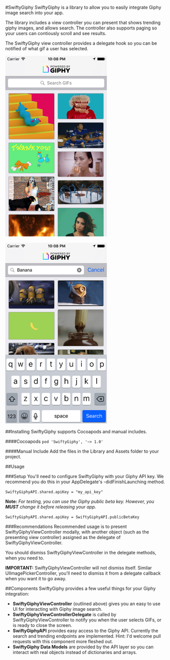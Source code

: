 #SwiftyGiphy
SwiftyGiphy is a library to allow you to easily integrate Giphy image search into your app.

The library includes a view controller you can present that shows trending giphy images, and allows search. The controller also supports paging so your users can contiously scroll and see results.

The SwiftyGiphy view controller provides a delegate hook so you can be notified of what gif a user has selected.

<img src="https://github.com/52inc/SwiftyGiphy/blob/master/Screenshots/TrendingScreenshot.png?raw=true" width=320/>
<br/>
<br/>
<img src="https://github.com/52inc/SwiftyGiphy/blob/master/Screenshots/SearchScreenshot.png?raw=true" width=320/>

##Installing
SwiftyGiphy supports Cocoapods and manual includes.

####Cocoapods
`pod 'SwiftyGiphy', '~> 1.0'`

####Manual Include
Add the files in the Library and Assets folder to your project.

##Usage

###Setup
You'll need to configure SwiftyGiphy with your Giphy API key. We recommend you do this in your AppDelegate's -didFinishLaunching method.

`SwiftyGiphyAPI.shared.apiKey = "my_api_key"`

**Note:** _For testing, you can use the Giphy public beta key. However, you **MUST** change it before releasing your app._

`SwiftyGiphyAPI.shared.apiKey = SwiftyGiphyAPI.publicBetaKey`

###Recommendations
Recommended usage is to present SwiftyGiphyViewController modally, with another object (such as the presenting view controller) assigned as the delegate of SwiftyGiphyViewController.

You should dismiss SwiftyGiphyViewController in the delegate methods, when you need to.

**IMPORTANT:** SwiftyGiphyViewController will not dismiss itself. Similar UIImagePickerController, you'll need to dismiss it from a delegate callback when you want it to go away.

##Components
SwiftyGiphy provides a few useful things for your Giphy integration:

* **SwiftyGiphyViewController** (outlined above) gives you an easy to use UI for interacting with Giphy image search.
* **SwiftyGiphyViewControllerDelegate** is called by SwiftyGiphyViewController to notify you when the user selects GIFs, or is ready to close the screen.
* **SwiftyGiphyAPI** provides easy access to the Giphy API. Currently the search and trending endpoints are implemented. Hint: I'd welcome pull requests with this component more fleshed out.
* **SwiftyGiphy Data Models** are provided by the API layer so you can interact with real objects instead of dictionaries and arrays.